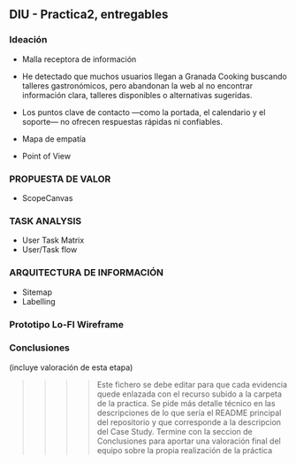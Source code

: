 ## DIU - Practica2, entregables

### Ideación 
* Malla receptora de información
* He detectado que muchos usuarios llegan a Granada Cooking buscando talleres gastronómicos, pero abandonan la web al no encontrar información clara, talleres disponibles o alternativas sugeridas.
* Los puntos clave de contacto —como la portada, el calendario y el soporte— no ofrecen respuestas rápidas ni confiables.

* Mapa de empatía
* Point of View 


### PROPUESTA DE VALOR
* ScopeCanvas


### TASK ANALYSIS

* User Task Matrix 
* User/Task flow


### ARQUITECTURA DE INFORMACIÓN

* Sitemap 
* Labelling 


### Prototipo Lo-FI Wireframe 


### Conclusiones  
(incluye valoración de esta etapa)


>>>> Este fichero se debe editar para que cada evidencia quede enlazada con el recurso subido a la carpeta de la practica. Se pide más detalle técnico en las descripciones de lo que sería el README principal del repositorio y que corresponde a la descripcion del Case Study.
>>>> Termine con la seccion de Conclusiones para aportar una valoración final del equipo sobre la propia realización de la práctica
